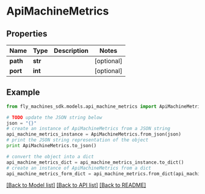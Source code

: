 # ApiMachineMetrics


## Properties
Name | Type | Description | Notes
------------ | ------------- | ------------- | -------------
**path** | **str** |  | [optional] 
**port** | **int** |  | [optional] 

## Example

```python
from fly_machines_sdk.models.api_machine_metrics import ApiMachineMetrics

# TODO update the JSON string below
json = "{}"
# create an instance of ApiMachineMetrics from a JSON string
api_machine_metrics_instance = ApiMachineMetrics.from_json(json)
# print the JSON string representation of the object
print ApiMachineMetrics.to_json()

# convert the object into a dict
api_machine_metrics_dict = api_machine_metrics_instance.to_dict()
# create an instance of ApiMachineMetrics from a dict
api_machine_metrics_form_dict = api_machine_metrics.from_dict(api_machine_metrics_dict)
```
[[Back to Model list]](../README.md#documentation-for-models) [[Back to API list]](../README.md#documentation-for-api-endpoints) [[Back to README]](../README.md)


